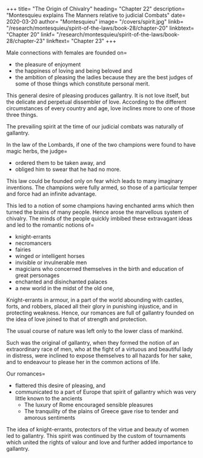 


+++
title=  "The Origin of Chivalry"
heading=  "Chapter 22"
description=  "Montesquieu explains The Manners relative to judicial Combats"
date=  2020-03-20
author=  "Montesquieu"
image= "/covers/spirit.jpg"
linkb=  "/research/montesquieu/spirit-of-the-laws/book-28/chapter-20"
linkbtext=  "Chapter 20"
linkf=  "/research/montesquieu/spirit-of-the-laws/book-28/chapter-23"
linkftext=  "Chapter 23"
+++

Male connections with females are founded on= 
- the pleasure of enjoyment
- the happiness of loving and being beloved and
- the ambition of pleasing the ladies because they are the best judges of some of those things which constitute personal merit.

This general desire of pleasing produces gallantry. It is not love itself, but the delicate and perpetual dissembler of love. According to the different circumstances of every country and age, love inclines more to one of those three things.

The prevailing spirit at the time of our judicial combats was naturally of gallantry.

In the law of the Lombards, if one of the two champions were found to have magic herbs, the judge= 
- ordered them to be taken away, and
- obliged him to swear that he had no more. 

This law could be founded only on fear which leads to many imaginary inventions. The champions were fully armed, so those of a particular temper and force had an infinite advantage.

This led to a notion of some champions having enchanted arms which then turned the brains of many people. Hence arose the marvellous system of chivalry. The minds of the people quickly imbibed these extravagant ideas and led to the romantic notions of= 
- knight-errants
- necromancers
- fairies
- winged or intelligent horses
- invisible or invulnerable men
- magicians who concerned themselves in the birth and education of great personages
- enchanted and disinchanted palaces
- a new world in the midst of the old one,

Knight-errants in armour, in a part of the world abounding with castles, forts, and robbers, placed all their glory in punishing injustice, and in protecting weakness. Hence, our romances are full of gallantry founded on the idea of love joined to that of strength and protection.

The usual course of nature was left only to the lower class of mankind.

Such was the original of gallantry, when they formed the notion of an extraordinary race of men, who at the fight of a virtuous and beautiful lady in distress, were inclined to expose themselves to all hazards for her sake, and to endeavour to please her in the common actions of life.

Our romances= 
- flattered this desire of pleasing, and
- communicated to a part of Europe that spirit of gallantry which was very little known to the ancients
  - The luxury of Rome encouraged sensible pleasures
  - The tranquility of the plains of Greece gave rise to tender and amorous sentiments

The idea of knight-errants, protectors of the virtue and beauty of women led to gallantry. This spirit was continued by the custom of tournaments which united the rights of valour and love and further added importance to gallantry.
